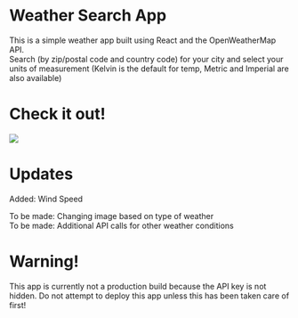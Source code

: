 # Weather Search App

This is a simple weather app built using React and the OpenWeatherMap API.<br>
Search (by zip/postal code and country code) for your city and select your units of measurement (Kelvin is the default for temp, Metric and Imperial are also available)

# Check it out!
![](demo.gif)

# Updates

Added: Wind Speed

To be made: Changing image based on type of weather<br>
To be made: Additional API calls for other weather conditions

# Warning!
This app is currently not a production build because the API key is not hidden. Do not attempt to deploy this app unless this has been taken care of first!
